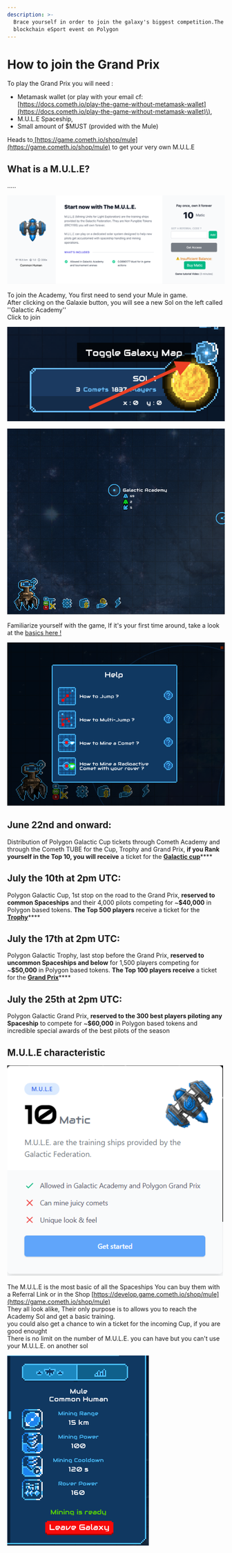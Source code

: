 ```yaml
---
description: >-
  Brace yourself in order to join the galaxy's biggest competition.The 1st
  blockchain eSport event on Polygon
---
```


# How to join the Grand Prix

To play the Grand Prix you will need :  
  
- Metamask wallet \(or play with your email cf: [https://docs.cometh.io/play-the-game-without-metamask-wallet](https://docs.cometh.io/play-the-game-without-metamask-wallet)\),   
- M.U.L.E Spaceship,   
- Small amount of $MUST \(provided with the Mule\)

Heads to[ ](https://game.cometh.io/shop/mule)[https://game.cometh.io/shop/mule](https://game.cometh.io/shop/mule) to get your very own M.U.L.E

## What is a M.U.L.E?

.....

![](../.gitbook/assets/capture-de-cran-2021-06-22-a-14.35.34.png)

To join the Academy, You first need to send your Mule in game.  
After clicking on the Galaxie button, you will see a new Sol on the left called ''Galactic Academy''  
Click to join

![Click here to open the galaxy](../.gitbook/assets/0_1kvt7hh_rvzmzudf.png)



![Your M.U.L.E will already be waiting for you on the sol, ready to mine some comets !](../.gitbook/assets/661dd7bc6d9dac530a5fbe6789f86c29%20%281%29.png)

  
Familiarize yourself with the game, If it's your first time around, take a look at the [basics here !](https://docs.cometh.io/game/how-to-play-cometh-1)



![Follow the ehlp provided by our little Robot friend to learn how to play](../.gitbook/assets/325596b3174af25375ee8bc80b216834.png)

##   **June 22nd and onward:** 

  
Distribution of Polygon Galactic Cup tickets through Cometh Academy and through the Cometh TUBE for the Cup, Trophy and Grand Prix, **if you Rank yourself in the Top 10, you will receive** a ticket for the [**Galactic cup**](polygon-galactic-grand-prix.md#c8a2)\*\*\*\*

## **July the 10th at 2pm UTC**: 

  
Polygon Galactic Cup, 1st stop on the road to the Grand Prix, **reserved to common Spaceships** and their 4,000 pilots competing for ~**$40,000** in Polygon based tokens. **The Top 500 players** receive a ticket for the [**Trophy**](polygon-galactic-grand-prix.md#8199)\*\*\*\*

## **July the 17th at 2pm UTC**: 

  
Polygon Galactic Trophy, last stop before the Grand Prix, **reserved to uncommon Spaceships and below** for 1,500 players competing for ~**$50,000** in Polygon based tokens. **The Top 100 players receive** a ticket for the [**Grand Prix**](polygon-galactic-grand-prix.md#27af)\*\*\*\*

## **July the 25th at 2pm UTC**: 

  
Polygon Galactic Grand Prix, **reserved to the 300 best players piloting any Spaceship** to compete for ~**$60,000** in Polygon based tokens and incredible special awards of the best pilots of the season

## 

## M.U.L.E characteristic

![The M.U.L.E ](../.gitbook/assets/7c6c44f233d259c52f5c15b315b8f1f7.png)

The M.U.L.E is the most basic of all the Spaceships You can buy them with a Referral Link or in the Shop [https://develop.game.cometh.io/shop/mule](https://game.cometh.io/shop/mule)  
They all look alike, Their only purpose is to allows you to reach the Academy Sol and get a basic training.  
you could also get a chance to win a ticket for the incoming Cup, if you are good enought  
There is no limit on the number of M.U.L.E. you can have but you can't use your M.U.L.E. on another sol

![](../.gitbook/assets/1abd06209a2881b7e2304da86df30b4a.png)







